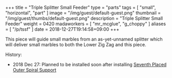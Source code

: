 +++
title = "Triple Splitter Small Feeder"
type = "parts"
tags = [ "small", "horizontal", "part" ]
image = "/img/guest/default-guest.png"
thumbnail = "/img/guest/thumbs/default-guest.png"
description = "Triple Splitter Small Feeder"
weight = 0420
madaworkers = [
    "mr_mcglue",
    "g_choppy"
]
aliases = [
    "/p/tssf"
]
date = 2018-12-27T19:14:58+09:00
+++

This piece will guide small marbles from an as-yet-unnamed splitter which will deliver small marbles to both the Lower Zig Zag and this piece.

History:

* 2018 Dec 27: Planned to be installed soon after installing
  [Seventh Placed Outer Spiral Support](/p/007poss)
